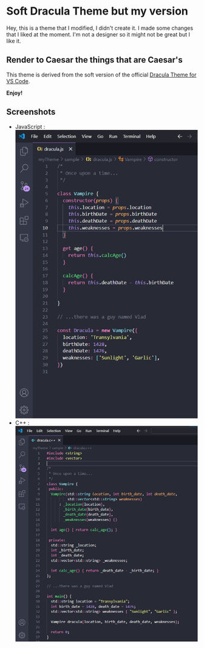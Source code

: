 # Soft Dracula Theme but my version

Hey, this is a theme that I modified, I didn't create it. I made some changes that I liked at the moment. I'm not a designer so it might not be great but I like it.

## Render to Caesar the things that are Caesar's

This theme is derived from the soft version of the official [Dracula Theme for VS Code](https://draculatheme.com/visual-studio-code).

**Enjoy!**

## Screenshots

* JavaScript :  
![screenshot](./images/jsScreen.png?raw=true)
* C++ :  
![screenshot](./images/cppScreen.png?raw=true)


